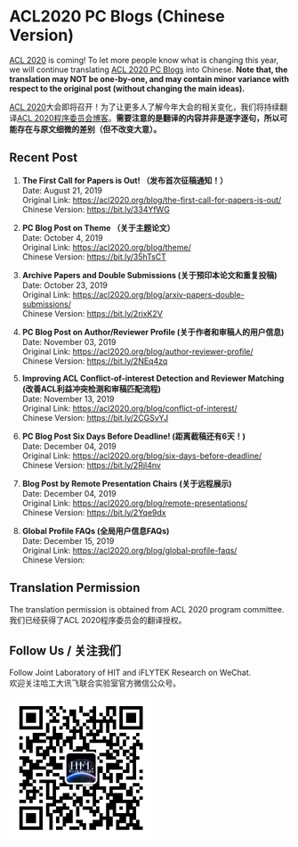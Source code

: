 # ACL2020 PC Blogs (Chinese Version)

[ACL 2020](https://acl2020.org/) is coming! To let more people know what is changing this year, we will continue translating [ACL 2020 PC Blogs](https://acl2020.org/blog/) into Chinese. **Note that, the translation may NOT be one-by-one, and may contain minor variance with respect to the original post (without changing the main ideas).**

[ACL 2020](https://acl2020.org/)大会即将召开！为了让更多人了解今年大会的相关变化，我们将持续翻译[ACL 2020程序委员会博客](https://acl2020.org/blog/)。**需要注意的是翻译的内容并非是逐字逐句，所以可能存在与原文细微的差别（但不改变大意）。**


## Recent Post
1. **The First Call for Papers is Out! （发布首次征稿通知！）**  
Date: August 21, 2019  
Original Link: https://acl2020.org/blog/the-first-call-for-papers-is-out/  
Chinese Version: https://bit.ly/334YfWG

2. **PC Blog Post on Theme （关于主题论文）**  
Date: October 4, 2019  
Original Link: https://acl2020.org/blog/theme/  
Chinese Version: https://bit.ly/35hTsCT

3. **Archive Papers and Double Submissions (关于预印本论文和重复投稿)**  
Date: October 23, 2019  
Original Link: https://acl2020.org/blog/arxiv-papers-double-submissions/  
Chinese Version: https://bit.ly/2rixK2V

4. **PC Blog Post on Author/Reviewer Profile (关于作者和审稿人的用户信息)**  
Date: November 03, 2019  
Original Link: https://acl2020.org/blog/author-reviewer-profile/  
Chinese Version: https://bit.ly/2NEq4zq

5. **Improving ACL Conflict-of-interest Detection and Reviewer Matching (改善ACL利益冲突检测和审稿匹配流程)**  
Date: November 13, 2019  
Original Link: https://acl2020.org/blog/conflict-of-interest/  
Chinese Version: https://bit.ly/2CGSvYJ

6. **PC Blog Post Six Days Before Deadline! (距离截稿还有6天！)**  
Date: December 04, 2019  
Original Link: https://acl2020.org/blog/six-days-before-deadline/  
Chinese Version: https://bit.ly/2Rjl4nv

7. **Blog Post by Remote Presentation Chairs (关于远程展示)**  
Date: December 04, 2019  
Original Link: https://acl2020.org/blog/remote-presentations/  
Chinese Version: https://bit.ly/2Yqe9dx  

8. **Global Profile FAQs (全局用户信息FAQs)**  
Date: December 15, 2019  
Original Link: https://acl2020.org/blog/global-profile-faqs/  
Chinese Version:  

## Translation Permission
The translation permission is obtained from ACL 2020 program committee.  
我们已经获得了ACL 2020程序委员会的翻译授权。

## Follow Us / 关注我们
Follow Joint Laboratory of HIT and iFLYTEK Research on WeChat.  
欢迎关注哈工大讯飞联合实验室官方微信公众号。

![qrcode.png](./qrcode.jpg)